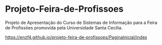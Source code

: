 # Projeto-Feira-de-Profissoes
Projeto de Apresentação do Curso de Sistemas de Informação para a Feira de Profissões promovida pela Universidade Santa Cecília.

https://enzf4.github.io/projeto-feira-de-profissoes/PaginaInicial/index
